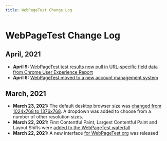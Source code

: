 ```yaml
---
title: WebPageTest Change Log
---
```

# WebPageTest Change Log

## April, 2021
- **April 9:** [WebPageTest test results now pull in URL-specific field data from Chrome User Experience Report]((https://twitter.com/patmeenan/status/1380514866390269952))
- **April 6:** [WebPageTest moved to a new account management system]((https://twitter.com/patmeenan/status/1380514866390269952))

## March, 2021
- **March 23, 2021:** The default desktop browser size was [changed from 1024x768 to 1376x768](https://twitter.com/patmeenan/status/1374444703962132490). A dropdown was added to choose from a number of other resolution sizes.
- **March 22, 2021:** First Contentful Paint, Largest Contentful Paint and Layout Shifts were [added to the WebPageTest waterfall](https://twitter.com/patmeenan/status/1374043494789038080)
- **March 22, 2021:** A new interface [for WebPageTest.org](https://twitter.com/patmeenan/status/1374016216709357571) was released